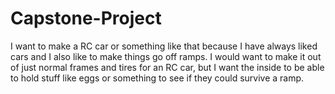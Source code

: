 # Capstone-Project
I want to make a RC car or something like that because I have always liked cars and I also like to make things go off ramps. I would want to make it out of just normal frames and tires for an RC car, but I want the inside to be able to hold stuff like eggs or something to see if they could survive a ramp.
